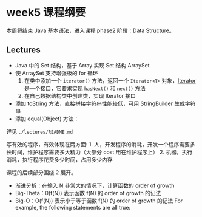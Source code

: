 # week5 课程纲要

本周将结束 Java 基本语法，进入课程 phase2 阶段：Data Structure。

## Lectures

- Java 中的 Set 结构，基于 Array 实现 Set 结构 ArraySet
- 使 ArraySet 支持增强版的 for 循环
  1. 在类中添加一个 `iterator()` 方法，返回一个 `Iterator<T>` 对象，[Iterator<T>](https://docs.oracle.com/javase/8/docs/api/java/util/Iterator.html)是一个接口，它要求实现 `hasNext()` 和 `next()` 方法
  2. 在自己数据结构类中创建类，实现 Iterator 接口
- 添加 toString 方法，直接拼接字符串性能较低，可用 StringBuilder 生成字符串
- 添加 equal(Object) 方法：

详见 `./lectures/README.md`

写有效的程序，有效体现在两方面:
    1. 人，开发程序的消耗，开发一个程序需要多长时间，维护程序需要多大精力（大部分 cost 用在维护程序上）
    2. 机器，执行消耗，执行程序花费多少时间，占用多少内存

课程的后续部分围绕 2 展开。

- 渐进分析：在输入 N 非常大的情况下，计算函数的 order of growth
- Big-Theta：θ(f(N)) 表示函数 f(N) 的 order of growth 的记法
- Big-O：O(f(N)) 表示小于等于函数 f(N) 的 order of growth 的记法
  For example, the following statements are all true:

